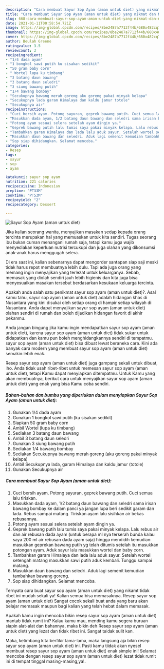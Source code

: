 ```yaml
---
description: "Cara membuat Sayur Sop Ayam (aman untuk diet) yang nikmat dan Mudah Dibuat"
title: "Cara membuat Sayur Sop Ayam (aman untuk diet) yang nikmat dan Mudah Dibuat"
slug: 668-cara-membuat-sayur-sop-ayam-aman-untuk-diet-yang-nikmat-dan-mudah-dibuat
date: 2021-01-11T00:58:54.721Z
image: https://img-global.cpcdn.com/recipes/8be2487a7712f44b/680x482cq70/sayur-sop-ayam-aman-untuk-diet-foto-resep-utama.jpg
thumbnail: https://img-global.cpcdn.com/recipes/8be2487a7712f44b/680x482cq70/sayur-sop-ayam-aman-untuk-diet-foto-resep-utama.jpg
cover: https://img-global.cpcdn.com/recipes/8be2487a7712f44b/680x482cq70/sayur-sop-ayam-aman-untuk-diet-foto-resep-utama.jpg
author: Beulah Greene
ratingvalue: 3.5
reviewcount: 3
recipeingredient:
- "1/4 dada ayam"
- "1 bongkol sawi putih ku sisakan sedikit"
- "50 gram baby corn"
- " Wortel lupa ku timbang"
- "3 batang daun bawang"
- "3 batang daun seledri"
- "3 siung bawang putih"
- "1/4 bawang bombay"
- "Secukupnya bawang merah goreng aku goreng pakai minyak kelapa"
- "Secukupnya lada garam Himalaya dan kaldu jamur totole"
- "Secukupnya air"
recipeinstructions:
- "Cuci bersih ayam. Potong sayuran, geprek bawang putih. Cuci semua lalu tiriskan."
- "Masukkan dada ayam, 1/2 batang daun bawang dan seledri sama irisan bawang bombay ke dalam panci ya jangan lupa beri sedikit garam dan lada. Rebus sampai matang. Tiriskan ayam lalu sisihkan air bekas rebusannya."
- "Potong ayam sesuai selera setelah ayam dingin ya."
- "Geprek bawang putih lalu tumis saya pakai minyak kelapa. Lalu rebus air dan air rebusan dada ayam (untuk berapa ml nya terserah bunda kalau saya 200 ml air rebusan dada ayam saja) hingga mendidih kemudian masukkan geprekan bawang putih yg telah ditumis setelah itu masukkan potongan ayam. Aduk sayur lalu masukkan wortel dan baby corn."
- "Tambahkan garam Himalaya dan lada lalu aduk sayur. Setelah wortel setengah matang masukkan sawi putih aduk kembali. Tunggu sampai matang."
- "Masukkan daun bawang dan seledri. Aduk lagi semenit kemudian tambahkan bawang goreng."
- "Sop siap dihidangkan. Selamat mencoba."
categories:
- Resep
tags:
- sayur
- sop
- ayam

katakunci: sayur sop ayam 
nutrition: 221 calories
recipecuisine: Indonesian
preptime: "PT33M"
cooktime: "PT53M"
recipeyield: "2"
recipecategory: Dessert

---
```



![Sayur Sop Ayam (aman untuk diet)](https://img-global.cpcdn.com/recipes/8be2487a7712f44b/680x482cq70/sayur-sop-ayam-aman-untuk-diet-foto-resep-utama.jpg)

Jika kalian seorang wanita, menyajikan masakan sedap kepada orang tercinta merupakan hal yang memuaskan untuk kita sendiri. Tugas seorang ibu bukan cuman menangani rumah saja, tetapi kamu juga wajib menyediakan keperluan nutrisi tercukupi dan juga olahan yang dikonsumsi anak-anak harus menggugah selera.

Di era  saat ini, kalian sebenarnya dapat mengorder santapan siap saji meski tidak harus repot membuatnya lebih dulu. Tapi ada juga orang yang memang ingin menyajikan yang terlezat untuk keluarganya. Sebab, memasak yang diolah sendiri jauh lebih higienis dan kita juga bisa menyesuaikan masakan tersebut berdasarkan kesukaan keluarga tercinta. 



Apakah anda salah satu penikmat sayur sop ayam (aman untuk diet)?. Asal kamu tahu, sayur sop ayam (aman untuk diet) adalah hidangan khas di Nusantara yang kini disukai oleh setiap orang di hampir setiap wilayah di Nusantara. Anda dapat menyajikan sayur sop ayam (aman untuk diet) olahan sendiri di rumah dan boleh dijadikan hidangan favorit di akhir pekanmu.

Anda jangan bingung jika kamu ingin mendapatkan sayur sop ayam (aman untuk diet), karena sayur sop ayam (aman untuk diet) tidak sukar untuk didapatkan dan kamu pun boleh menghidangkannya sendiri di tempatmu. sayur sop ayam (aman untuk diet) bisa dibuat lewat beraneka cara. Kini ada banyak cara modern yang membuat sayur sop ayam (aman untuk diet) semakin lebih enak.

Resep sayur sop ayam (aman untuk diet) juga gampang sekali untuk dibuat, lho. Anda tidak usah ribet-ribet untuk memesan sayur sop ayam (aman untuk diet), tetapi Kamu dapat menyiapkan ditempatmu. Untuk Kamu yang akan membuatnya, berikut cara untuk menyajikan sayur sop ayam (aman untuk diet) yang enak yang bisa Kamu coba sendiri.

<!--inarticleads1-->

##### Bahan-bahan dan bumbu yang diperlukan dalam menyiapkan Sayur Sop Ayam (aman untuk diet):

1. Gunakan 1/4 dada ayam
1. Gunakan 1 bongkol sawi putih (ku sisakan sedikit)
1. Siapkan 50 gram baby corn
1. Ambil  Wortel (lupa ku timbang)
1. Sediakan 3 batang daun bawang
1. Ambil 3 batang daun seledri
1. Gunakan 3 siung bawang putih
1. Sediakan 1/4 bawang bombay
1. Sediakan Secukupnya bawang merah goreng (aku goreng pakai minyak kelapa)
1. Ambil Secukupnya lada, garam Himalaya dan kaldu jamur (totole)
1. Gunakan Secukupnya air




<!--inarticleads2-->

##### Cara membuat Sayur Sop Ayam (aman untuk diet):

1. Cuci bersih ayam. Potong sayuran, geprek bawang putih. Cuci semua lalu tiriskan.
1. Masukkan dada ayam, 1/2 batang daun bawang dan seledri sama irisan bawang bombay ke dalam panci ya jangan lupa beri sedikit garam dan lada. Rebus sampai matang. Tiriskan ayam lalu sisihkan air bekas rebusannya.
1. Potong ayam sesuai selera setelah ayam dingin ya.
1. Geprek bawang putih lalu tumis saya pakai minyak kelapa. Lalu rebus air dan air rebusan dada ayam (untuk berapa ml nya terserah bunda kalau saya 200 ml air rebusan dada ayam saja) hingga mendidih kemudian masukkan geprekan bawang putih yg telah ditumis setelah itu masukkan potongan ayam. Aduk sayur lalu masukkan wortel dan baby corn.
1. Tambahkan garam Himalaya dan lada lalu aduk sayur. Setelah wortel setengah matang masukkan sawi putih aduk kembali. Tunggu sampai matang.
1. Masukkan daun bawang dan seledri. Aduk lagi semenit kemudian tambahkan bawang goreng.
1. Sop siap dihidangkan. Selamat mencoba.




Ternyata cara buat sayur sop ayam (aman untuk diet) yang nikamt tidak ribet ini mudah sekali ya! Kalian semua bisa memasaknya. Resep sayur sop ayam (aman untuk diet) Sangat cocok sekali buat anda yang baru akan belajar memasak maupun bagi kalian yang telah hebat dalam memasak.

Apakah kamu ingin mencoba bikin resep sayur sop ayam (aman untuk diet) mantab tidak rumit ini? Kalau kamu mau, mending kamu segera buruan siapin alat-alat dan bahannya, maka bikin deh Resep sayur sop ayam (aman untuk diet) yang lezat dan tidak ribet ini. Sangat taidak sulit kan. 

Maka, ketimbang kita berfikir lama-lama, maka langsung aja bikin resep sayur sop ayam (aman untuk diet) ini. Pasti kamu tiidak akan nyesel membuat resep sayur sop ayam (aman untuk diet) enak simple ini! Selamat mencoba dengan resep sayur sop ayam (aman untuk diet) lezat tidak rumit ini di tempat tinggal masing-masing,ya!.

